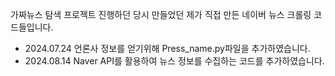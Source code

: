 가짜뉴스 탐색 프로젝트 진행하던 당시 만들었던 제가 직접 만든 네이버 뉴스 크롤링 코드들입니다.
- 2024.07.24 언론사 정보를 얻기위해 Press_name.py파일을 추가하였습니다.
- 2024.08.14 Naver API를 활용하여 뉴스 정보를 수집하는 코드를 추가하였습니다. 
